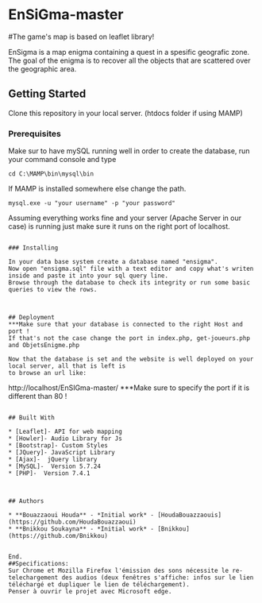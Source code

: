 # EnSiGma-master
#The game's map is based on leaflet library!


EnSigma is a map enigma containing a  quest in a spesific geografic zone.
The goal of the enigma is to recover all the objects that are scattered over the geographic area.


## Getting Started

Clone this repository in your local server. (htdocs folder if using MAMP)

### Prerequisites

Make sur to have mySQL running well in order to create the database, run your command console and type

```
cd C:\MAMP\bin\mysql\bin
```
If MAMP is installed somewhere else change the path.

```
mysql.exe -u "your username" -p "your password"
```

Assuming everything works fine and your server (Apache Server in our case) is running just make sure it runs on the right port of localhost. 

```

### Installing

In your data base system create a database named "ensigma".
Now open "ensigma.sql" file with a text editor and copy what's writen inside and paste it into your sql query line.
Browse through the database to check its integrity or run some basic queries to view the rows.



## Deployment
***Make sure that your database is connected to the right Host and port !
If that's not the case change the port in index.php, get-joueurs.php and ObjetsEnigme.php

Now that the database is set and the website is well deployed on your local server, all that is left is 
to browse an url like: 
```
http://localhost/EnSIGma-master/
***Make sure to specify the port if it is different than 80 !
```

## Built With

* [Leaflet]- API for web mapping
* [Howler]- Audio Library for Js
* [Bootstrap]- Custom Styles
* [JQuery]- JavaScript Library
* [Ajax]-  jQuery library
* [MySQL]-  Version 5.7.24
* [PHP]-  Version 7.4.1



## Authors

* **Bouazzaoui Houda** - *Initial work* - [HoudaBouazzaouis](https://github.com/HoudaBouazzaoui)
* **Bnikkou Soukayna** - *Initial work* - [Bnikkou](https://github.com/Bnikkou)


End.
##Specifications:
Sur Chrome et Mozilla Firefox l'émission des sons nécessite le re-telechargement des audios (deux fenêtres s'affiche: infos sur le lien téléchargé et dupliquer le lien de téléchargement).
Penser à ouvrir le projet avec Microsoft edge.
